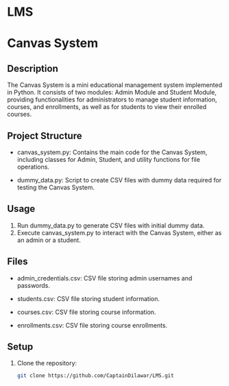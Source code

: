 # LMS
# Canvas System

## Description

The Canvas System is a mini educational management system implemented in Python. It consists of two modules: Admin Module and Student Module, providing functionalities for administrators to manage student information, courses, and enrollments, as well as for students to view their enrolled courses.

## Project Structure

- canvas_system.py: Contains the main code for the Canvas System, including classes for Admin, Student, and utility functions for file operations.
  
- dummy_data.py: Script to create CSV files with dummy data required for testing the Canvas System.

## Usage

1. Run dummy_data.py to generate CSV files with initial dummy data.
2. Execute canvas_system.py to interact with the Canvas System, either as an admin or a student.

## Files

- admin_credentials.csv: CSV file storing admin usernames and passwords.
  
- students.csv: CSV file storing student information.

- courses.csv: CSV file storing course information.

- enrollments.csv: CSV file storing course enrollments.

## Setup

1. Clone the repository:

   ```bash
   git clone https://github.com/CaptainDilawar/LMS.git
